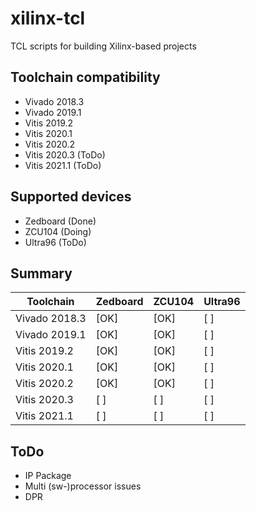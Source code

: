 # xilinx-tcl

TCL scripts for building Xilinx-based projects


## Toolchain compatibility
* Vivado 2018.3
* Vivado 2019.1
* Vitis  2019.2
* Vitis  2020.1
* Vitis  2020.2
* Vitis  2020.3 (ToDo)
* Vitis  2021.1 (ToDo)


## Supported devices
* Zedboard (Done)
* ZCU104   (Doing)
* Ultra96  (ToDo)



## Summary

| Toolchain | Zedboard | ZCU104 | Ultra96 |
| -- | -- | -- | -- |
| Vivado 2018.3 | [OK] | [OK] | [  ] |
| Vivado 2019.1 | [OK] | [OK] | [  ] |
| Vitis  2019.2 | [OK] | [OK] | [  ] |
| Vitis  2020.1 | [OK] | [OK] | [  ] |
| Vitis  2020.2 | [OK] | [OK] | [  ] |
| Vitis  2020.3 | [  ] | [  ] | [  ] |
| Vitis  2021.1 | [  ] | [  ] | [  ] |



## ToDo
* IP Package
* Multi (sw-)processor issues
* DPR

